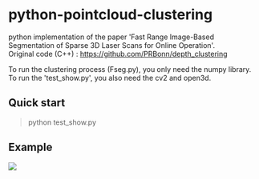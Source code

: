 # python-pointcloud-clustering
python implementation of the paper 'Fast Range Image-Based Segmentation of Sparse 3D Laser Scans for Online Operation'.  
Original code (C++) : https://github.com/PRBonn/depth_clustering 

To run the clustering process (Fseg.py), you only need the numpy library.  
To run the 'test_show.py', you also need the cv2 and open3d.

## Quick start
> python test_show.py


## Example
![][png]

[png]: example.png

